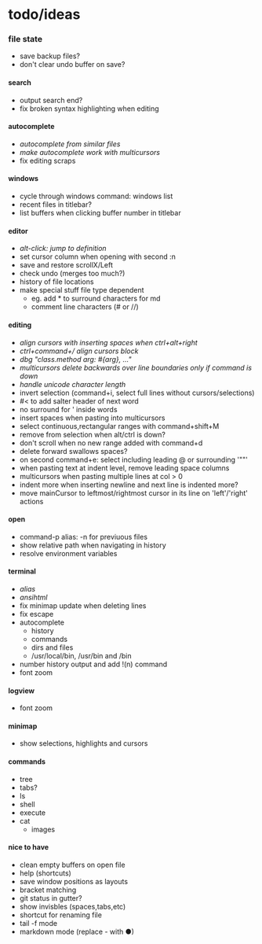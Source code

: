 # todo/ideas

### file state
- save backup files?
- don't clear undo buffer on save?

#### search
- output search end?
- fix broken syntax highlighting when editing

#### autocomplete
- *autocomplete from similar files*
- *make autocomplete work with multicursors*
- fix editing scraps

#### windows
- cycle through windows command: windows list
- recent files in titlebar?
- list buffers when clicking buffer number in titlebar

#### editor
- *alt-click: jump to definition*
- set cursor column when opening with second :n
- save and restore scrollX/Left
- check undo (merges too much?)
- history of file locations
- make special stuff file type dependent
    - eg. add * to surround characters for md
    - comment line characters (# or //)

#### editing
- *align cursors with inserting spaces when ctrl+alt+right*
- *ctrl+command+/  align cursors block*
- *dbg "class.method arg: #{arg}, ..."*
- *multicursors delete backwards over line boundaries only if command is down*
- *handle unicode character length*
- invert selection (command+i, select full lines without cursors/selections)
- #< to add salter header of next word
- no surround for ' inside words
- insert spaces when pasting into multicursors
- select continuous,rectangular ranges with command+shift+M 
- remove from selection when alt/ctrl is down?
- don't scroll when no new range added with command+d
- delete forward swallows spaces?
- on second command+e: select including leading @ or surrounding '""'
- when pasting text at indent level, remove leading space columns
- multicursors when pasting multiple lines at col > 0
- indent more when inserting newline and next line is indented more?
- move mainCursor to leftmost/rightmost cursor in its line on 'left'/'right' actions

#### open
- command-p alias: -n for previuous files
- show relative path when navigating in history
- resolve environment variables

#### terminal
- *alias*
- *ansihtml*
- fix minimap update when deleting lines
- fix escape
- autocomplete
    - history
    - commands
    - dirs and files
    - /usr/local/bin, /usr/bin and /bin
- number history output and add !(n) command
- font zoom
      
#### logview
- font zoom
      
#### minimap 
- show selections, highlights and cursors

#### commands
- tree
- tabs?
- ls
- shell
- execute
- cat
    - images

#### nice to have
- clean empty buffers on open file
- help (shortcuts)
- save window positions as layouts
- bracket matching
- git status in gutter?
- show invisbles (spaces,tabs,etc)
- shortcut for renaming file
- tail -f mode
- markdown mode (replace - with ●)
    